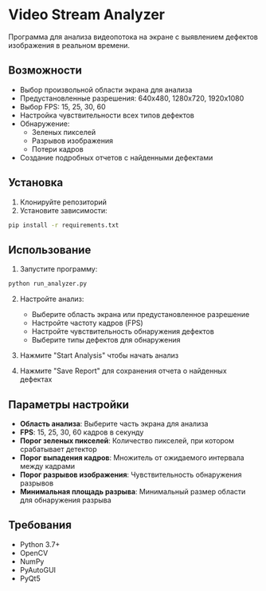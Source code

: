 # Video Stream Analyzer

Программа для анализа видеопотока на экране с выявлением дефектов изображения в реальном времени.

## Возможности

- Выбор произвольной области экрана для анализа
- Предустановленные разрешения: 640x480, 1280x720, 1920x1080
- Выбор FPS: 15, 25, 30, 60
- Настройка чувствительности всех типов дефектов
- Обнаружение:
  - Зеленых пикселей
  - Разрывов изображения
  - Потери кадров
- Создание подробных отчетов с найденными дефектами

## Установка

1. Клонируйте репозиторий
2. Установите зависимости:

```bash
pip install -r requirements.txt
```

## Использование

1. Запустите программу:

```bash
python run_analyzer.py
```

2. Настройте анализ:
   - Выберите область экрана или предустановленное разрешение
   - Настройте частоту кадров (FPS)
   - Настройте чувствительность обнаружения дефектов
   - Выберите типы дефектов для обнаружения

3. Нажмите "Start Analysis" чтобы начать анализ

4. Нажмите "Save Report" для сохранения отчета о найденных дефектах

## Параметры настройки

- **Область анализа**: Выберите часть экрана для анализа
- **FPS**: 15, 25, 30, 60 кадров в секунду
- **Порог зеленых пикселей**: Количество пикселей, при котором срабатывает детектор
- **Порог выпадения кадров**: Множитель от ожидаемого интервала между кадрами
- **Порог разрывов изображения**: Чувствительность обнаружения разрывов
- **Минимальная площадь разрыва**: Минимальный размер области для обнаружения разрыва

## Требования

- Python 3.7+
- OpenCV
- NumPy
- PyAutoGUI
- PyQt5